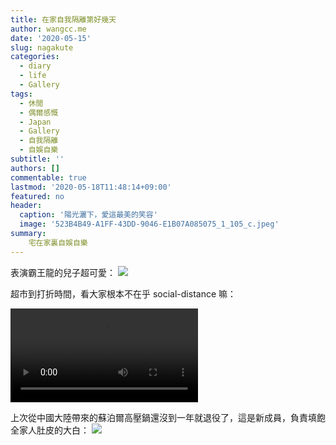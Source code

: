 ```yaml
---
title: 在家自我隔離第好幾天
author: wangcc.me
date: '2020-05-15'
slug: nagakute
categories:
  - diary
  - life
  - Gallery
tags:
  - 休閒
  - 偶爾感慨
  - Japan
  - Gallery
  - 自我隔離
  - 自娛自樂
subtitle: ''
authors: []
commentable: true 
lastmod: '2020-05-18T11:48:14+09:00'
featured: no
header:
  caption: '陽光灑下，愛這最美的笑容'
  image: '523B4B49-A1FF-43DD-9046-E1B07A085075_1_105_c.jpeg'
summary: 
    宅在家裏自娛自樂
---
```


表演霸王龍的兒子超可愛：
![](/img/B84CB3CD-7D73-451C-B9F6-CF4C5CB498B3_1_105_c.jpeg)

超市到打折時間，看大家根本不在乎 social-distance 嘛：

<video width=auto height=auto controls allowfullscreen>
  <source src="/gallery/2020-05-15-nagakute_files/IMG_4871.mov" type="video/mp4">
  Your browser does not support the video tag.
</video>





上次從中國大陸帶來的蘇泊爾高壓鍋還沒到一年就退役了，這是新成員，負責填飽全家人肚皮的大白：
![](/img/IMG_4813.jpeg)
